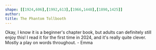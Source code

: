 ```yaml
---
shape: [[1924,606],[1992,613],[1966,1448],[1890,1425]]
author: 
title: The Phantom Tollbooth
---
```

 Okay, I know it is a beginner's chapter book, but adults can definitely still enjoy this!  I read it for the first time in 2024, and it's really quite clever.  Mostly a play on words throughout. - Emma
